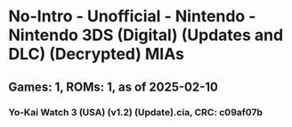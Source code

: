 # No-Intro - Unofficial - Nintendo - Nintendo 3DS (Digital) (Updates and DLC) (Decrypted) MIAs
## Games: 1, ROMs: 1, as of 2025-02-10

### Yo-Kai Watch 3 (USA) (v1.2) (Update).cia, CRC: c09af07b
